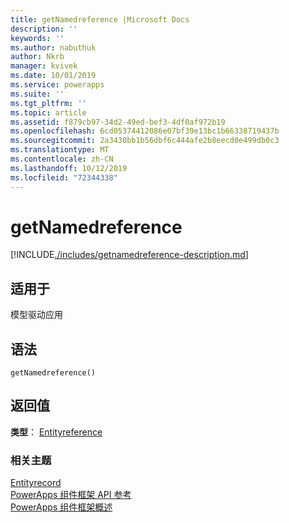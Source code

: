 ```yaml
---
title: getNamedreference |Microsoft Docs
description: ''
keywords: ''
ms.author: nabuthuk
author: Nkrb
manager: kvivek
ms.date: 10/01/2019
ms.service: powerapps
ms.suite: ''
ms.tgt_pltfrm: ''
ms.topic: article
ms.assetid: f879cb97-34d2-49ed-bef3-4df0af972b19
ms.openlocfilehash: 6cd05374412086e07bf39e13bc1b66338719437b
ms.sourcegitcommit: 2a3430bb1b56dbf6c444afe2b8eecd0e499db0c3
ms.translationtype: MT
ms.contentlocale: zh-CN
ms.lasthandoff: 10/12/2019
ms.locfileid: "72344338"
---
```

# <a name="getnamedreference"></a>getNamedreference

[!INCLUDE[./includes/getnamedreference-description.md](./includes/getnamedreference-description.md)]

## <a name="available-for"></a>适用于 

模型驱动应用

## <a name="syntax"></a>语法

`getNamedreference()`

## <a name="return-value"></a>返回值

**类型**： [Entityreference](../entityreference.md)


### <a name="related-topics"></a>相关主题

[Entityrecord](../entityrecord.md)<br/>
[PowerApps 组件框架 API 参考](../../reference/index.md)<br/>
[PowerApps 组件框架概述](../../overview.md)
